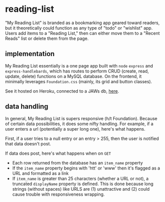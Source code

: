 # reading-list
"My Reading List" is branded as a bookmarking app geared toward readers, but it theoretically could function as any type of "todo" or "wishlist" app. Users add items to a "Reading List," then can either move them to a "Recent Reads" list or delete them from the page.

## implementation
My Reading List essentially is a one page app built with `node` `express` and `express-handlebards`, which has routes to perform CRUD (create, read, update, delete) functions on a MySQL database. On the frontend, it minimally leverages `Foundation.css` (mainly, its grid and button classes).

See it hosted on Heroku, connected to a JAWs db, [here](https://blooming-beyond-98044.herokuapp.com/).

## data handling
In general, My Reading List is supers responsive (h/t Foundation). Because of certain data possibilities, it does some nifty handling. For example, if a user enters a url (potentially a super long one), here's what happens.

First, if a user tries to a null entry or an entry > 255, then the user is notified that data doesn't post.

If data does post, here's what happens when on `GET`
* Each row returned from the database has an `item_name` property
* If the `item_name` property begins with 'htt' or 'www' then it's flagged as a URL and formatted as a link
* If `item_name` is greater than 25 characters (whether a URL or not), a truncated `displayName` property is defined. This is done because long strings (without spaces) like URLS are (1) unattractive and (2) could cause trouble with responsiveness wrapping.